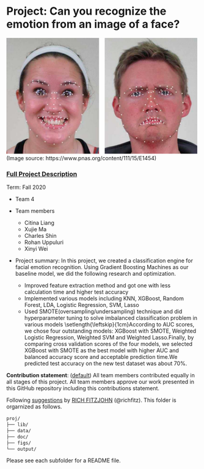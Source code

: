 # Project: Can you recognize the emotion from an image of a face? 
<img src="figs/CE.jpg" alt="Compound Emotions" width="500"/>
(Image source: https://www.pnas.org/content/111/15/E1454)

### [Full Project Description](doc/project3_desc.md)

Term: Fall 2020

+ Team 4
+ Team members
	+ Citina Liang
	+ Xujie Ma
	+ Charles Shin
	+ Rohan Uppuluri
	+ Xinyi Wei

+ Project summary: In this project, we created a classification engine for facial emotion recognition. Using Gradient Boosting Machines as our baseline model, we did the following research and optimization.
	+ Improved feature extraction method and got one with less calculation time and higher test accuracy
	+ Implemented various models including KNN, XGBoost, Random Forest, LDA, Logistic Regression, SVM, Lasso
	+ Used SMOTE(oversampling/undersampling) technique and did hyperparameter tuning to solve imbalanced classification problem in various models
\setlength{\leftskip}{1cm}According to AUC scores, we chose four outstanding models: XGBoost with SMOTE, Weighted Logistic Regression, Weighted SVM and Weighted Lasso.Finally, by comparing cross validation scores of the four models, we selected XGBoost with SMOTE as the best model with higher AUC and balanced accuracy score and acceptable prediction time.We predicted test accuracy on the new test dataset was about 70%.
	
**Contribution statement**: ([default](doc/a_note_on_contributions.md)) All team members contributed equally in all stages of this project. All team members approve our work presented in this GitHub repository including this contributions statement. 

Following [suggestions](http://nicercode.github.io/blog/2013-04-05-projects/) by [RICH FITZJOHN](http://nicercode.github.io/about/#Team) (@richfitz). This folder is orgarnized as follows.

```
proj/
├── lib/
├── data/
├── doc/
├── figs/
└── output/
```

Please see each subfolder for a README file.
